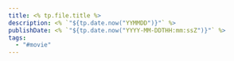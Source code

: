 ```yaml
---
title: <% tp.file.title %>
description: <% `"${tp.date.now("YYMMDD")}"` %>
publishDate: <% `"${tp.date.now("YYYY-MM-DDTHH:mm:ssZ")}"` %>
tags:
  - "#movie"
---
```



